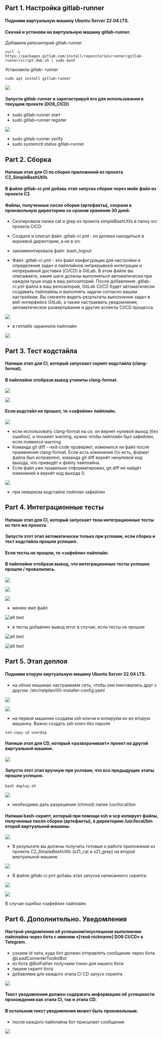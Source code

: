 ## Part 1. Настройка gitlab-runner

#### Подними виртуальную машину Ubuntu Server 22.04 LTS.

#### Скачай и установи на виртуальную машину gitlab-runner.

Добавила репозиторий gitlab-runner

```
curl -L https://packages.gitlab.com/install/repositories/runner/gitlab-runner/script.deb.sh | sudo bash
```
Установила gitlab- runner 

```
sudo apt install gitlab-runner
```
![](pictures/1.png)
#### Запусти gitlab-runner и зарегистрируй его для использования в текущем проекте (DO6_CICD)

- sudo gitlab-runner start
- sudo gitlab-runner register

![](pictures/2.png)

- sudo gitlab-runner verify
- sudo systemctl status gitlab-runner

## Part 2. Сборка
#### Напиши этап для CI по сборке приложений из проекта C2_SimpleBashUtils.

#### В файле gitlab-ci.yml добавь этап запуска сборки через мейк файл из проекта C2.

#### Файлы, полученные после сборки (артефакты), сохрани в произвольную директорию со сроком хранения 30 дней.

- Скопировала папки cat и grep из проекта simpleBashUtils в папку src проекта CICD:

- Создала и описал файл .gitlab-ci.yml : он должен находиться в корневой директории, а не в src
- закомментировала файл .bash_logout

- Файл .gitlab-ci.yml - это файл конфигурации для настройки и определения задач и пайплайнов непрерывной интеграции и непрерывной доставки (CI/CD) в GitLab. В этом файле вы описываете, какие шаги должны выполняться автоматически при каждом пуше кода в ваш репозиторий. После добавления .gitlab-ci.yml файла в ваш репозиторий, GitLab CI/CD будет автоматически создавать пайплайны и выполнять задачи согласно вашим настройкам. Вы сможете видеть результаты выполнения задач в веб-интерфейсе GitLab, а также настраивать уведомления, автоматическое развертывание и другие аспекты CI/CD процесса.

![](pictures/3.png)

- в гитлабе зараннила пайплайн

![](pictures/4.png)

## Part 3. Тест кодстайла

#### Напиши этап для CI, который запускает скрипт кодстайла (clang-format).

#### В пайплайне отобрази вывод утилиты clang-format.

![](pictures/5.png)

![](pictures/6.png)

#### Если кодстайл не прошел, то «зафейли» пайплайн.

![](pictures/7.png)

- если использовать clang-format на си, он вернет нулевой выход (без ошибок), и покажет warning, нужно чтобы пейплайн был зафейлен, если появился warning
- Команда git diff --exit-code проверяет, изменился ли файл после применения clang-format.
Если есть изменения (то есть, формат файла был исправлен), команда git diff вернёт ненулевой код выхода, что приведёт к фейлу пайплайна.
- Если файл уже правильно отформатирован, git diff не найдёт изменений и вернёт код выхода 0.

![](pictures/8.png)

- при неверном кодстайле пейплан зафейлен

## Part 4. Интеграционные тесты

#### Напиши этап для CI, который запускает твои интеграционные тесты из того же проекта.

#### Запусти этот этап автоматически только при условии, если сборка и тест кодстайла прошли успешно.

#### Если тесты не прошли, то «зафейли» пайплайн.

#### В пайплайне отобрази вывод, что интеграционные тесты успешно прошли / провалились.


![](pictures/9.png)


![](pictures/10.png)


![](pictures/11.png)

- меняю ямл файл

![alt text](pictures/21.png)

- в тесты добавляю вывод error в случае, если тесты не прошли

![alt text](pictures/23.png)

![alt text](pictures/22.png)


## Part 5. Этап деплоя
#### Подними вторую виртуальную машину Ubuntu Server 22.04 LTS.

- на обоих машинах настраиваем сеть, чтобы они пинговались друг с другом: /etc/netplan/00-installer-config.yaml

![](pictures/15.png)

![](pictures/16.png)

- на первой машинке создаем ssh ключи и копируем их во вторую машинку. Важно создать ssh ключ без пароля

```
ssh-copy-id user@ip
```


#### Напиши этап для CD, который «разворачивает» проект на другой виртуальной машине.

![](pictures/12.png)

#### Запусти этот этап вручную при условии, что все предыдущие этапы прошли успешно.
```
bash deploy.sh
```

![](pictures/13.png)

- необходимо дать разрешение (chmod) папке /usr/local/bin
#### Напиши bash-скрипт, который при помощи ssh и scp копирует файлы, полученные после сборки (артефакты), в директорию /usr/local/bin второй виртуальной машины.

![](pictures/14.png) 

- В результате вы должны получить готовые к работе приложения из проекта *C2_SimpleBashUtils* (s21_cat и s21_grep) на второй виртуальной машине.

![](pictures/13.png)

- В файле gitlab-ci.yml добавь этап запуска написанного скрипта.

![](pictures/17.png)

![](pictures/18.png)

В случае ошибки «зафейли» пайплайн.


## Part 6. Дополнительно. Уведомления

#### Настрой уведомления об успешном/неуспешном выполнении пайплайна через бота с именем «[твой nickname] DO6 CI/CD» в Telegram.

- узнаем id чата, куда бот должен отправлять сообщение через бота @LeadConverterToolkitBot
- из бота @BotFather получаем токен для нашего бота
- пишем скрипт бота
- добавляем для каждого этапа CI CD запуск скрипта

![](pictures/19.png)

#### Текст уведомления должен содержать информацию об успешности прохождения как этапа CI, так и этапа CD.
#### В остальном текст уведомления может быть произвольным.

- после каждого пайплайна бот присылает сообщение 

![](pictures/20.png)